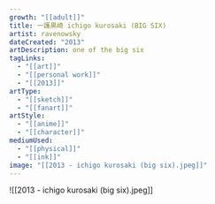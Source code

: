 ```yaml
---
growth: "[[adult]]"
title: 一護黒崎 ichigo kurosaki (BIG SIX)
artist: ravenowsky
dateCreated: "2013"
artDescription: one of the big six
tagLinks:
  - "[[art]]"
  - "[[personal work]]"
  - "[[2013]]"
artType:
  - "[[sketch]]"
  - "[[fanart]]"
artStyle:
  - "[[anime]]"
  - "[[character]]"
mediumUsed:
  - "[[physical]]"
  - "[[ink]]"
image: "[[2013 - ichigo kurosaki (big six).jpeg]]"
---
```

![[2013 - ichigo kurosaki (big six).jpeg]]